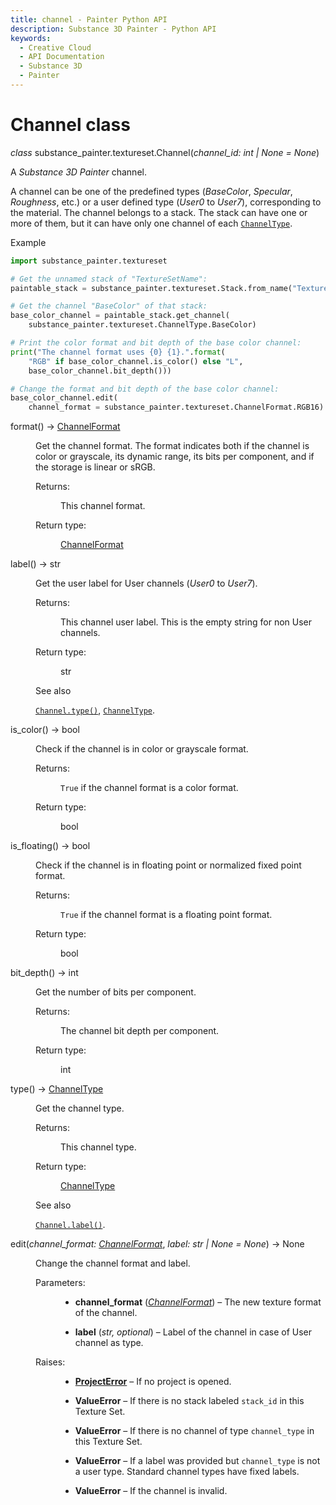 ```yaml
---
title: channel - Painter Python API
description: Substance 3D Painter - Python API
keywords:
  - Creative Cloud
  - API Documentation
  - Substance 3D
  - Painter
---
```
















<h1>Channel class<a class="headerlink" href="#channel-class" title="Link to this heading"> </a></h1>


<dt class="sig sig-object py" id="substance_painter.textureset.Channel">
<em class="property">class </em>substance_painter.textureset.Channel(<em class="sig-param">channel_id: int | None = None</em>)<a class="headerlink" href="#substance_painter.textureset.Channel" title="Link to this definition"> </a></dt>
<p class>A <cite>Substance 3D Painter</cite> channel.</p>
<p class>A channel can be one of the predefined types (<cite>BaseColor</cite>, <cite>Specular</cite>, <cite>Roughness</cite>,
etc.) or a user defined type (<cite>User0</cite> to <cite>User7</cite>), corresponding to the material.
The channel belongs to a stack. The stack can have one or more of them, but it
can have only one channel of each <a class="reference internal" href="index.html#substance_painter.textureset.ChannelType" title="substance_painter.textureset.ChannelType"><code class="xref py py-class docutils literal notranslate">ChannelType</code></a>.</p>
<p class>Example</p>


```python
import substance_painter.textureset

# Get the unnamed stack of "TextureSetName":
paintable_stack = substance_painter.textureset.Stack.from_name("TextureSetName")

# Get the channel "BaseColor" of that stack:
base_color_channel = paintable_stack.get_channel(
	substance_painter.textureset.ChannelType.BaseColor)

# Print the color format and bit depth of the base color channel:
print("The channel format uses {0} {1}.".format(
	"RGB" if base_color_channel.is_color() else "L",
	base_color_channel.bit_depth()))

# Change the format and bit depth of the base color channel:
base_color_channel.edit(
	channel_format = substance_painter.textureset.ChannelFormat.RGB16)
```



<dl class="py method">
<dt class="sig sig-object py" id="substance_painter.textureset.Channel.format">
format() → <a class="reference internal" href="index.html#substance_painter.textureset.ChannelFormat" title="substance_painter.textureset.ChannelFormat">ChannelFormat</a><a class="headerlink" href="#substance_painter.textureset.Channel.format" title="Link to this definition"> </a></dt>
<dd><p class>Get the channel format. The format indicates both if the channel is color
or grayscale, its dynamic range, its bits per component, and if the storage
is linear or sRGB.</p>
<dl class="field-list simple">
<dt class="field-odd">Returns:</dt>
<dd class="field-odd"><p class>This channel format.</p>
</dd>
<dt class="field-even">Return type:</dt>
<dd class="field-even"><p class><a class="reference internal" href="index.html#substance_painter.textureset.ChannelFormat" title="substance_painter.textureset.ChannelFormat">ChannelFormat</a></p>
</dd>
</dl>
</dd></dl>
<dl class="py method">
<dt class="sig sig-object py" id="substance_painter.textureset.Channel.label">
label() → str<a class="headerlink" href="#substance_painter.textureset.Channel.label" title="Link to this definition"> </a></dt>
<dd><p class>Get the user label for User channels (<cite>User0</cite> to <cite>User7</cite>).</p>
<dl class="field-list simple">
<dt class="field-odd">Returns:</dt>
<dd class="field-odd"><p class>This channel user label. This is the empty string for non User channels.</p>
</dd>
<dt class="field-even">Return type:</dt>
<dd class="field-even"><p class>str</p>
</dd>
</dl>
<div class="admonition seealso">
<p class>See also</p>
<p class><a class="reference internal" href="#substance_painter.textureset.Channel.type" title="substance_painter.textureset.Channel.type"><code class="xref py py-meth docutils literal notranslate">Channel.type()</code></a>,
<a class="reference internal" href="index.html#substance_painter.textureset.ChannelType" title="substance_painter.textureset.ChannelType"><code class="xref py py-class docutils literal notranslate">ChannelType</code></a>.</p>
</div>
</dd></dl>
<dl class="py method">
<dt class="sig sig-object py" id="substance_painter.textureset.Channel.is_color">
is_color() → bool<a class="headerlink" href="#substance_painter.textureset.Channel.is_color" title="Link to this definition"> </a></dt>
<dd><p class>Check if the channel is in color or grayscale format.</p>
<dl class="field-list simple">
<dt class="field-odd">Returns:</dt>
<dd class="field-odd"><p class><code class="docutils literal notranslate">True</code> if the channel format is a color format.</p>
</dd>
<dt class="field-even">Return type:</dt>
<dd class="field-even"><p class>bool</p>
</dd>
</dl>
</dd></dl>
<dl class="py method">
<dt class="sig sig-object py" id="substance_painter.textureset.Channel.is_floating">
is_floating() → bool<a class="headerlink" href="#substance_painter.textureset.Channel.is_floating" title="Link to this definition"> </a></dt>
<dd><p class>Check if the channel is in floating point or normalized fixed point format.</p>
<dl class="field-list simple">
<dt class="field-odd">Returns:</dt>
<dd class="field-odd"><p class><code class="docutils literal notranslate">True</code> if the channel format is a floating point format.</p>
</dd>
<dt class="field-even">Return type:</dt>
<dd class="field-even"><p class>bool</p>
</dd>
</dl>
</dd></dl>
<dl class="py method">
<dt class="sig sig-object py" id="substance_painter.textureset.Channel.bit_depth">
bit_depth() → int<a class="headerlink" href="#substance_painter.textureset.Channel.bit_depth" title="Link to this definition"> </a></dt>
<dd><p class>Get the number of bits per component.</p>
<dl class="field-list simple">
<dt class="field-odd">Returns:</dt>
<dd class="field-odd"><p class>The channel bit depth per component.</p>
</dd>
<dt class="field-even">Return type:</dt>
<dd class="field-even"><p class>int</p>
</dd>
</dl>
</dd></dl>
<dl class="py method">
<dt class="sig sig-object py" id="substance_painter.textureset.Channel.type">
type() → <a class="reference internal" href="index.html#substance_painter.textureset.ChannelType" title="substance_painter.textureset.ChannelType">ChannelType</a><a class="headerlink" href="#substance_painter.textureset.Channel.type" title="Link to this definition"> </a></dt>
<dd><p class>Get the channel type.</p>
<dl class="field-list simple">
<dt class="field-odd">Returns:</dt>
<dd class="field-odd"><p class>This channel type.</p>
</dd>
<dt class="field-even">Return type:</dt>
<dd class="field-even"><p class><a class="reference internal" href="index.html#substance_painter.textureset.ChannelType" title="substance_painter.textureset.ChannelType">ChannelType</a></p>
</dd>
</dl>
<div class="admonition seealso">
<p class>See also</p>
<p class><a class="reference internal" href="#substance_painter.textureset.Channel.label" title="substance_painter.textureset.Channel.label"><code class="xref py py-meth docutils literal notranslate">Channel.label()</code></a>.</p>
</div>
</dd></dl>
<dl class="py method">
<dt class="sig sig-object py" id="substance_painter.textureset.Channel.edit">
edit(<em class="sig-param">channel_format: <a class="reference internal" href="index.html#substance_painter.textureset.ChannelFormat" title="substance_painter.textureset.ChannelFormat">ChannelFormat</a></em>, <em class="sig-param">label: str | None = None</em>) → None<a class="headerlink" href="#substance_painter.textureset.Channel.edit" title="Link to this definition"> </a></dt>
<dd><p class>Change the channel format and label.</p>
<dl class="field-list simple">
<dt class="field-odd">Parameters:</dt>
<dd class="field-odd"><ul class="simple">
<li><p class><strong>channel_format</strong> (<a class="reference internal" href="index.html#substance_painter.textureset.ChannelFormat" title="substance_painter.textureset.ChannelFormat"><em>ChannelFormat</em></a>) – The new texture format of the channel.</p></li>
<li><p class><strong>label</strong> (<em>str</em><em>, </em><em>optional</em>) – Label of the channel in case of User channel as type.</p></li>
</ul>
</dd>
<dt class="field-even">Raises:</dt>
<dd class="field-even"><ul class="simple">
<li><p class><a class="reference internal" href="../exception.html#substance_painter.exception.ProjectError" title="substance_painter.exception.ProjectError"><strong>ProjectError</strong></a> – If no project is opened.</p></li>
<li><p class><strong>ValueError</strong> – If there is no stack labeled <code class="docutils literal notranslate">stack_id</code> in this Texture Set.</p></li>
<li><p class><strong>ValueError</strong> – If there is no channel of type <code class="docutils literal notranslate">channel_type</code> in this Texture Set.</p></li>
<li><p class><strong>ValueError</strong> – If a label was provided but <code class="docutils literal notranslate">channel_type</code> is not a user type.
    Standard channel types have fixed labels.</p></li>
<li><p class><strong>ValueError</strong> – If the channel is invalid.</p></li>
</ul>
</dd>
</dl>
</dd></dl>












